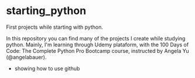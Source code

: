 # starting_python

First projects while starting with python.

In this repository you can find many of the projects I create while studying python.
Mainly, I'm learning through Udemy plataform, with the 100 Days of Code: The Complete Python Pro Bootcamp course, instructed by Angela Yu (@angelabauer).

- showing how to use github
